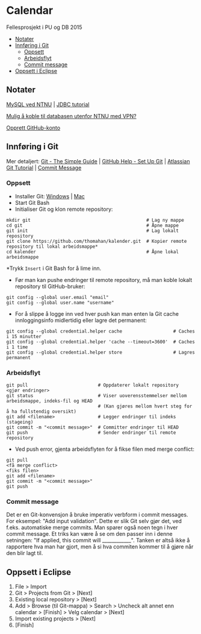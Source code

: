 # Calendar
Fellesprosjekt i PU og DB 2015

- [Notater](#notater)
- [Innføring i Git](#innføring-i-git)
  - [Oppsett](#oppsett)
  - [Arbeidsflyt](#arbeidsflyt)
  - [Commit message](#commit-message)
- [Oppsett i Eclipse](#oppsett-i-eclipse)

## Notater
[MySQL ved NTNU](https://innsida.ntnu.no/wiki/-/wiki/Norsk/Bruke+MySQL+ved+NTNU) | 
[JDBC tutorial](http://docs.oracle.com/javase/tutorial/jdbc/overview/)

[Mulig å koble til databasen utenfor NTNU med VPN?](https://innsida.ntnu.no/wiki/-/wiki/Norsk/installere+VPN)

[Opprett GitHub-konto](https://github.com/join)

## Innføring i Git
Mer detaljert: [Git - The Simple Guide](http://rogerdudler.github.io/git-guide/) | 
[GitHub Help - Set Up Git](https://help.github.com/articles/set-up-git/) | 
[Atlassian Git Tutorial](https://www.atlassian.com/git/tutorials/comparing-workflows/centralized-workflow) |
[Commit Message](http://chris.beams.io/posts/git-commit/)

### Oppsett
- Installer Git: [Windows](http://msysgit.github.io/) | [Mac](https://code.google.com/p/git-osx-installer/downloads/list?can=3)
- Start Git Bash
- Initialiser Git og klon remote repository:
```shell
mkdir git                                           # Lag ny mappe
cd git                                              # Åpne mappe
git init                                            # Lag lokalt repository
git clone https://github.com/thomahan/kalender.git  # Kopier remote repository til lokal arbeidsmappe*
cd kalender                                         # Åpne lokal arbeidsmappe
```
*Trykk `Insert` i Git Bash for å lime inn.
- Før man kan pushe endringer til remote repository, må man koble lokalt repository til GitHub-bruker:
```shell
git config --global user.email "email"
git config --global user.name "username"
```
- For å slippe å logge inn ved hver push kan man enten la Git cache innloggingsinfo midlertidig eller lagre det permanent:
```shell
git config --global credential.helper cache                   # Caches i 15 minutter
git config --global credential.helper 'cache --timeout=3600'  # Caches i 1 time
git config --global credential.helper store                   # Lagres permanent
```

### Arbeidsflyt
```shell
git pull                          # Oppdaterer lokalt repository
<gjør endringer>
git status                        # Viser uoverensstemmelser mellom arbeidsmappe, indeks-fil og HEAD
                                  # (Kan gjøres mellom hvert steg for å ha fullstendig oversikt)
git add <filename>                # Legger endringer til indeks (stageing)
git commit -m "<commit message>"  # Committer endringer til HEAD
git push                          # Sender endringer til remote repository
```
- Ved push error, gjenta arbeidsflyten for å fikse filen med merge conflict:
```shell
git pull
<få merge conflict>
<fiks filen>
git add <filename>
git commit -m "<commit message>"
git push
```
### Commit message
Det er en Git-konvensjon å bruke imperativ verbform i commit messages. For eksempel: "Add input validation". Dette er slik Git selv gjør det, ved f.eks. automatiske merge commits. Man sparer også noen tegn i hver commit message. Et triks kan være å se om den passer inn i denne setningen: "If applied, this commit will ____________". Tanken er altså ikke å rapportere hva man har gjort, men å si hva commiten kommer til å gjøre når den blir lagt til.

## Oppsett i Eclipse
1. File > Import
2. Git > Projects from Git > [Next]
3. Existing local repository > [Next]
4. Add > Browse (til Git-mappa) > Search > Uncheck alt annet enn calendar > [Finish] > Velg calendar > [Next]
5. Import existing projects > [Next]
6. [Finish]
